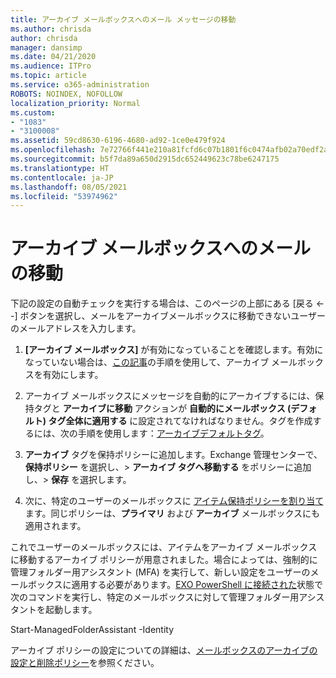 ```yaml
---
title: アーカイブ メールボックスへのメール メッセージの移動
ms.author: chrisda
author: chrisda
manager: dansimp
ms.date: 04/21/2020
ms.audience: ITPro
ms.topic: article
ms.service: o365-administration
ROBOTS: NOINDEX, NOFOLLOW
localization_priority: Normal
ms.custom:
- "1083"
- "3100008"
ms.assetid: 59cd8630-6196-4680-ad92-1ce0e479f924
ms.openlocfilehash: 7e72766f441e210a81fcfd6c07b1801f6c0474afb02a70edf2ad8dbb571f3d2a
ms.sourcegitcommit: b5f7da89a650d2915dc652449623c78be6247175
ms.translationtype: HT
ms.contentlocale: ja-JP
ms.lasthandoff: 08/05/2021
ms.locfileid: "53974962"
---
```

# <a name="move-email-to-the-archive-mailbox"></a>アーカイブ メールボックスへのメールの移動

下記の設定の自動チェックを実行する場合は、このページの上部にある [戻る <--] ボタンを選択し、メールをアーカイブメールボックスに移動できないユーザーのメールアドレスを入力します。

1. **[アーカイブ メールボックス]** が有効になっていることを確認します。有効になっていない場合は、[この記事](https://docs.microsoft.com/microsoft-365/compliance/enable-archive-mailboxes)の手順を使用して、アーカイブ メールボックスを有効にします。

2. アーカイブ メールボックスにメッセージを自動的にアーカイブするには、保持タグと **アーカイブに移動** アクションが **自動的にメールボックス (デフォルト) タグ全体に適用する** に設定されてなければなりません。タグを作成するには、次の手順を使用します：[アーカイブデフォルトタグ](https://docs.microsoft.com/microsoft-365/compliance/set-up-an-archive-and-deletion-policy-for-mailboxes#create-a-custom-archive-default-policy-tag)。

3. **アーカイブ** タグを保持ポリシーに追加します。Exchange 管理センターで、**保持ポリシー** を選択し、> **アーカイブ タグへ移動する** をポリシーに追加し、> **保存** を選択します。

4. 次に、特定のユーザーのメールボックスに [アイテム保持ポリシーを割り当て](https://docs.microsoft.com/exchange/security-and-compliance/messaging-records-management/apply-retention-policy)ます。同じポリシーは、**プライマリ** および **アーカイブ** メールボックスにも適用されます。

これでユーザーのメールボックスには、アイテムをアーカイブ メールボックスに移動するアーカイブ ポリシーが用意されました。場合によっては、強制的に管理フォルダー用アシスタント (MFA) を実行して、新しい設定をユーザーのメールボックスに適用する必要があります。[EXO PowerShell に接続された](https://docs.microsoft.com/powershell/exchange/exchange-online/connect-to-exchange-online-powershell/connect-to-exchange-online-powershell?view=exchange-ps)状態で次のコマンドを実行し、特定のメールボックスに対して管理フォルダー用アシスタントを起動します。
  
Start-ManagedFolderAssistant -Identity <name of the mailbox>

アーカイブ ポリシーの設定についての詳細は、[メールボックスのアーカイブの設定と削除ポリシー](https://docs.microsoft.com/microsoft-365/compliance/set-up-an-archive-and-deletion-policy-for-mailboxes#step-1-enable-archive-mailboxes-for-users)を参照ください。
  